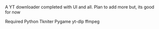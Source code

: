 A YT downloader completed with UI and all. Plan to add more but, its good for now

Required
Python 
Tkniter
Pygame
yt-dlp
ffmpeg
